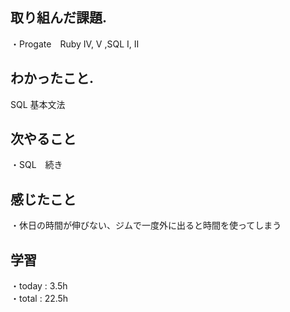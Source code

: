 ## 取り組んだ課題. 
・Progate　Ruby Ⅳ, Ⅴ   ,SQL Ⅰ, Ⅱ　　　　　　　　　　　
## わかったこと. 
SQL 基本文法
## 次やること 　　　            
・SQL　続き　　            

## 感じたこと
・休日の時間が伸びない、ジムで一度外に出ると時間を使ってしまう
## 学習
・today : 3.5h    
・total : 22.5h